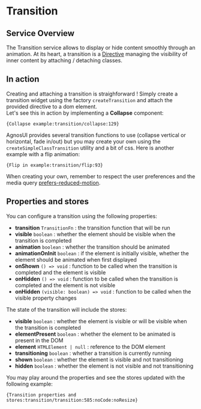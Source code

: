 # Transition

## Service Overview

The Transition service allows to display or hide content smoothly through an animation. At its heart, a transition is a [Directive](../01-Headless/03-Directives.md) managing the visibility of inner content by attaching / detaching classes.

## In action

Creating and attaching a transition is straighforward ! Simply create a transition widget using the factory `createTransition` and attach the provided directive to a dom element.  
Let's see this in action by implementing a **Collapse** component:

```sample
{Collapse example:transition/collapse:129}
```

AgnosUI provides several transition functions to use (collapse vertical or horizontal, fade in/out) but you may create your own using the `createSimpleClassTransition` utility and a bit of css. Here is another example with a flip animation:

```sample
{Flip in example:transition/flip:93}
```

<p>
    When creating your own, remember to respect the user preferences and the media query <a href="https://developer.mozilla.org/en-US/docs/Web/CSS/@media/prefers-reduced-motion" target="_blank">prefers-reduced-motion</a>.
</p>

## Properties and stores

You can configure a transition using the following properties:

- **transition** `TransitionFn` : the transition function that will be run
- **visible** `boolean` : whether the element should be visible when the transition is completed
- **animation** `boolean` : whether the transition should be animated
- **animationOnInit** `boolean` : if the element is initially visible, whether the element should be animated when first displayed
- **onShown** `() => void` : function to be called when the transition is completed and the element is visible
- **onHidden** `() => void` : function to be called when the transition is completed and the element is not visible
- **onHidden** `(visible: boolean) => void` : function to be called when the visible property changes

The state of the transition will include the stores:

- **visible** `boolean` : whether the element is visible or will be visible when the transition is completed
- **elementPresent** `boolean` : whether the element to be animated is present in the DOM
- **element** `HTMLElement | null` : reference to the DOM element
- **transitioning** `boolean` : whether a transition is currently running
- **shown** `boolean` : whether the element is visible and not transitioning
- **hidden** `boolean` : whether the element is not visible and not transitioning

You may play around the properties and see the stores updated with the following example:

```sample
{Transition properties and stores:transition/transition:585:noCode:noResize}
```
